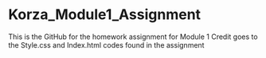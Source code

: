 # Korza_Module1_Assignment
This is the GitHub for the homework assignment for Module 1
Credit goes to the Style.css and Index.html codes found in the assignment
